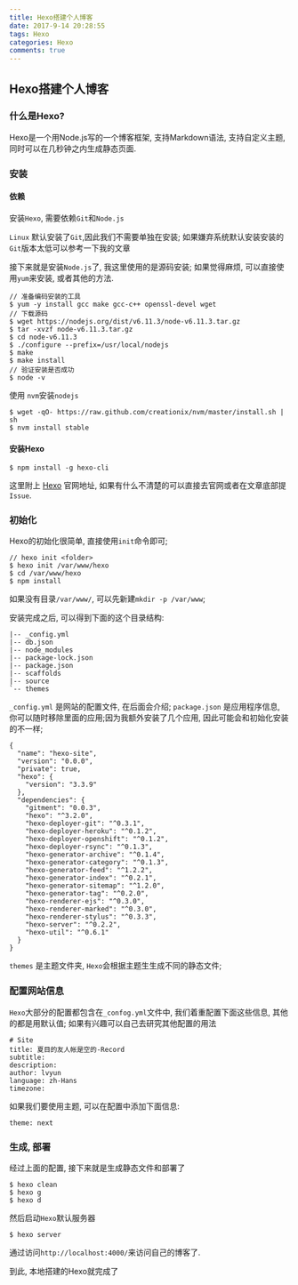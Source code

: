 ```yaml
---
title: Hexo搭建个人博客
date: 2017-9-14 20:28:55
tags: Hexo
categories: Hexo
comments: true
---
```


## Hexo搭建个人博客

### 什么是Hexo?

Hexo是一个用Node.js写的一个博客框架, 支持Markdown语法, 支持自定义主题, 同时可以在几秒钟之内生成静态页面.

### 安装

#### 依赖

安装`Hexo`, 需要依赖`Git`和`Node.js`

`Linux` 默认安装了`Git`,因此我们不需要单独在安装; 如果嫌弃系统默认安装安装的`Git`版本太低可以参考一下我的文章

接下来就是安装`Node.js`了, 我这里使用的是源码安装; 如果觉得麻烦, 可以直接使用`yum`来安装, 或者其他的方法.

```
// 准备编码安装的工具
$ yum -y install gcc make gcc-c++ openssl-devel wget
// 下载源码
$ wget https://nodejs.org/dist/v6.11.3/node-v6.11.3.tar.gz
$ tar -xvzf node-v6.11.3.tar.gz
$ cd node-v6.11.3
$ ./configure --prefix=/usr/local/nodejs
$ make
$ make install
// 验证安装是否成功
$ node -v
```

使用 `nvm`安装`nodejs`

```
$ wget -qO- https://raw.github.com/creationix/nvm/master/install.sh | sh
$ nvm install stable
```

#### 安装Hexo

````
$ npm install -g hexo-cli
````

这里附上 [Hexo](https://hexo.io/zh-cn/docs/) 官网地址, 如果有什么不清楚的可以直接去官网或者在文章底部提`Issue`.

### 初始化

Hexo的初始化很简单, 直接使用`init`命令即可;

```
// hexo init <folder>
$ hexo init /var/www/hexo
$ cd /var/www/hexo
$ npm install
```

如果没有目录`/var/www/`, 可以先新建`mkdir -p /var/www`;

安装完成之后, 可以得到下面的这个目录结构:

```
|-- _config.yml
|-- db.json
|-- node_modules
|-- package-lock.json
|-- package.json
|-- scaffolds
|-- source
`-- themes
```
`_config.yml` 是网站的配置文件, 在后面会介绍;
`package.json` 是应用程序信息, 你可以随时移除里面的应用;因为我额外安装了几个应用, 因此可能会和初始化安装的不一样;
```
{
  "name": "hexo-site",
  "version": "0.0.0",
  "private": true,
  "hexo": {
    "version": "3.3.9"
  },
  "dependencies": {
    "gitment": "0.0.3",
    "hexo": "^3.2.0",
    "hexo-deployer-git": "^0.3.1",
    "hexo-deployer-heroku": "^0.1.2",
    "hexo-deployer-openshift": "^0.1.2",
    "hexo-deployer-rsync": "^0.1.3",
    "hexo-generator-archive": "^0.1.4",
    "hexo-generator-category": "^0.1.3",
    "hexo-generator-feed": "^1.2.2",
    "hexo-generator-index": "^0.2.1",
    "hexo-generator-sitemap": "^1.2.0",
    "hexo-generator-tag": "^0.2.0",
    "hexo-renderer-ejs": "^0.3.0",
    "hexo-renderer-marked": "^0.3.0",
    "hexo-renderer-stylus": "^0.3.3",
    "hexo-server": "^0.2.2",
    "hexo-util": "^0.6.1"
  }
}
```

`themes` 是主题文件夹, `Hexo`会根据主题生生成不同的静态文件;

### 配置网站信息

`Hexo`大部分的配置都包含在`_confog.yml`文件中, 我们着重配置下面这些信息, 其他的都是用默认值; 如果有兴趣可以自己去研究其他配置的用法
```
# Site
title: 夏目的友人帐是空的-Record
subtitle:
description:
author: lvyun
language: zh-Hans
timezone:
```

如果我们要使用主题, 可以在配置中添加下面信息:
```
theme: next
```

### 生成, 部署

经过上面的配置, 接下来就是生成静态文件和部署了

```
$ hexo clean
$ hexo g
$ hexo d
```

然后启动`Hexo`默认服务器

```
$ hexo server
```

通过访问`http://localhost:4000/`来访问自己的博客了.

到此, 本地搭建的Hexo就完成了

